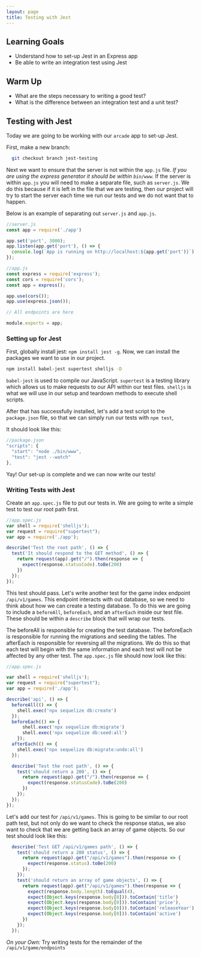 ```yaml
---
layout: page
title: Testing with Jest
---
```


## Learning Goals
- Understand how to set-up Jest in an Express app
- Be able to write an integration test using Jest

## Warm Up
- What are the steps necessary to writing a good test?
- What is the difference between an integration test and a unit test?

## Testing with Jest

Today we are going to be working with our `arcade` app to set-up Jest.

First, make a new branch:
```bash
  git checkout branch jest-testing
```

Next we want to ensure that the server is not within the `app.js` file. _If you are using the express generator it should be within `bin/www`._ If the server is within `app.js` you will need to make a separate file, such as `server.js`. We do this because if it is left in the file that we are testing, then our project will try to start the server each time we run our tests and we do not want that to happen.

Below is an example of separating out `server.js` and `app.js`.

```javascript
//server.js
const app = require('./app')

app.set('port', 3000);
app.listen(app.get('port'), () => {
  console.log(`App is running on http://localhost:${app.get('port')}`)
});
```

```javascript
//app.js
const express = require('express');
const cors = require('cors');
const app = express();

app.use(cors());
app.use(express.json());

// All endpoints are here

module.exports = app;
```


### Setting up for Jest

First, globally install jest: `npm install jest -g`. Now, we can install the packages we want to use in our project.

```bash
npm install babel-jest supertest shelljs -D
```

`babel-jest` is used to compile our JavaScript. `supertest` is a testing library which allows us to make requests to our API within our test files. `shelljs` is what we will use in our setup and teardown methods to execute shell scripts.

After that has successfully installed, let's add a test script to the `package.json` file, so that we can simply run our tests with `npm test`,

It should look like this:

```javascript
//package.json
"scripts": {
  "start": "node ./bin/www",
  "test": "jest --watch"
},
```

Yay! Our set-up is complete and we can now write our tests!

### Writing Tests with Jest

Create an `app.spec.js` file to put our tests in. We are going to write a simple test to test our root path first.

```javascript
//app.spec.js
var shell = require('shelljs');
var request = require("supertest");
var app = require('./app');

describe('Test the root path', () => {
  test('It should respond to the GET method', () => {
    return request(app).get("/").then(response => {
      expect(response.statusCode).toBe(200)
    })
  });
});
```

This test should pass. Let's write another test for the game index endpoint `/api/v1/games`. This endpoint interacts with out database, so we need to think about how we can create a testing database. To do this we are going to include a `beforeAll`, `beforeEach`, and an `afterEach` inside our test file. These should be within a `describe` block that will wrap our tests.

The beforeAll is responsible for creating the test database. The beforeEach is responsible for running the migrations and seeding the tables. The afterEach is responsible for reversing all the migrations. We do this so that each test will begin with the same information and each test will not be affected by any other test. The `app.spec.js` file should now look like this:

```javascript
//app.spec.js

var shell = require('shelljs');
var request = require("supertest");
var app = require('./app');

describe('api', () => {
  beforeAll(() => {
    shell.exec('npx sequelize db:create')
  });
  beforeEach(() => {
      shell.exec('npx sequelize db:migrate')
      shell.exec('npx sequelize db:seed:all')
    });
  afterEach(() => {
    shell.exec('npx sequelize db:migrate:undo:all')
  });

  describe('Test the root path', () => {
    test('should return a 200', () => {
      return request(app).get("/").then(response => {
        expect(response.statusCode).toBe(200)
      })
    });
  });
});
```

Let's add our test for `/api/v1/games`. This is going to be similar to our root path test, but not only do we want to check the response status, we also want to check that we are getting back an array of game objects. So our test should look like this:

```javascript
  describe('Test GET /api/v1/games path', () => {
    test('should return a 200 status', () => {
      return request(app).get("/api/v1/games").then(response => {
        expect(response.status).toBe(200)
      });
    });
    test('should return an array of game objects', () => {
      return request(app).get("/api/v1/games").then(response => {
        expect(response.body.length).toEqual(4),
        expect(Object.keys(response.body[0])).toContain('title')
        expect(Object.keys(response.body[0])).toContain('price'),
        expect(Object.keys(response.body[0])).toContain('releaseYear'),
        expect(Object.keys(response.body[0])).toContain('active')
      })
    });
  });
```

_On your Own:_ Try writing tests for the remainder of the `/api/v1/game/endpoints`
